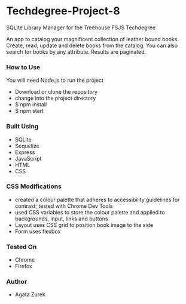 # Techdegree-Project-8
 SQLite Library Manager for the Treehouse FSJS Techdegree

 An app to catalog your magnificent collection of leather bound books. Create, read, update and delete books from the catalog. You can also search for books by any attribute. Results are paginated.

 ### How to Use
 
 You will need Node.js to run the project

 - Download or clone the repository
 - change into the project directory
 - $ npm install
 - $ npm start

 ### Built Using

 - SQLite
 - Sequelize
 - Express
 - JavaScript
 - HTML
 - CSS

 ### CSS Modifications

 - created a colour palette that adheres to accessibility guidelines for contrast; tested with Chrome Dev Tools
 - used CSS variables to store the colour palette and applied to backgrounds, input, links and buttons
 - Layout uses CSS grid to position book image to the side
 - Form uses flexbox

 ### Tested On

 - Chrome
 - Firefox

 ### Author

 - Agata Zurek

 

